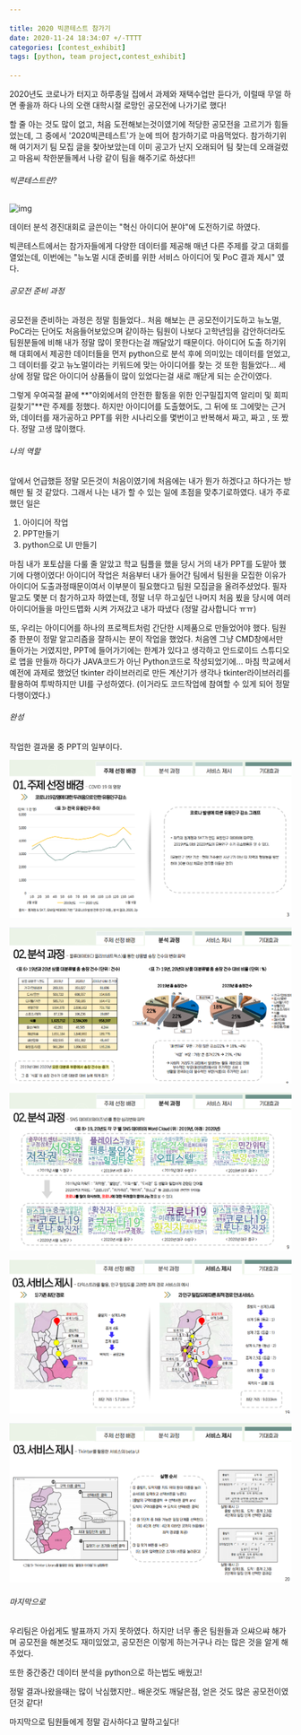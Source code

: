 ```yaml
---

title: 2020 빅콘테스트 참가기
date: 2020-11-24 18:34:07 +/-TTTT
categories: [contest_exhibit]
tags: [python, team project,contest_exhibit] 

---
```



2020년도 코로나가 터지고 하루종일 집에서 과제와 재택수업만 듣다가, 이럴때 무얼 하면 좋을까 하다 나의 오랜 대학시절 로망인 공모전에 나가기로 했다!

할 줄 아는 것도 많이 없고, 처음 도전해보는것이였기에 적당한 공모전을 고르기가 힘들었는데, 그 중에서 '2020빅콘테스트'가 눈에 띄어 참가하기로 마음먹었다. 참가하기위해 여기저기 팀 모집 글을 찾아보았는데 이미 공고가 난지 오래되어 팀 찾는데 오래걸렸고 마음씨 착한분들께서 나랑 같이 팀을 해주기로 하셨다!!



###### 빅콘테스트란?

![img](https://storage1.ilyo.co.kr/contents/article/images/2020/0720/1595238756169287.jpg)

데이터 분석 경진대회로 글쓴이는 "혁신 아이디어 분야"에 도전하기로 하였다.

빅콘테스트에서는 참가자들에게 다양한 데이터를 제공해 매년 다른 주제를 갖고 대회를 열었는데, 이번에는 "뉴노멀 시대 준비를 위한 서비스 아이디어 및 PoC 결과 제시" 였다.



###### 공모전 준비 과정

 공모전을 준비하는 과정은 정말 힘들었다.. 처음 해보는 큰 공모전이기도하고 뉴노멀, PoC라는 단어도 처음들어보았으며 같이하는 팀원이 나보다 고학년임을 감안하더라도 팀원분들에 비해 내가 정말 많이 못한다는걸 깨달았기 때문이다. 아이디어 도출 하기위해 대회에서 제공한 데이터들을 먼저 python으로 분석 후에 의미있는 데이터를 얻었고,  그 데이터를 갖고 뉴노멀이라는 키워드에 맞는 아이디어를 찾는 것 또한 힘들었다... 세상에 정말 많은 아이디어 상품들이 많이 있었다는걸 새로 깨닫게 되는 순간이였다.

 그렇게 우여곡절 끝에 **"야외에서의 안전한 활동을 위한 인구밀집지역 알리미 및 회피 길찾기"**란 주제를 정했다. 하지만 아이디어를 도출했어도, 그 뒤에 또 그에맞는 근거와, 데이터를 재가공하고 PPT를 위한 시나리오를 몇번이고 반복해서 짜고, 짜고 , 또 짰다. 정말 고생 많이했다.

 

###### 나의 역할

앞에서 언급했듣 정말 모든것이 처음이였기에 처음에는 내가 뭔가 하겠다고 하다가는 방해만 될 것 같았다. 그래서 나는 내가 할 수 있는 일에 초점을 맞추기로하였다. 내가 주로 했던 일은

1. 아이디어 작업
2. PPT만들기
3. python으로 UI 만들기

마침 내가 포토샵을 다룰 줄 알았고 학교 팀플을 했을 당시 거의 내가 PPT를 도맡아 했기에 다행이였다! 아이디어 작업은 처음부터 내가 들어간 팀에서 팀원을 모집한 이유가 아이디어 도출과정때문이여서 이부분이 필요했다고 팀원 모집글을 올려주셨었다. 필자말고도 몇분 더 참가하고자 하였는데, 정말 너무 하고싶던 나머지 처음 뵜을 당시에 여러 아이디어들을 마인드맵화 시켜 가져갔고 내가 따냈다 (정말 감사합니다 ㅠㅠ)

또, 우리는 아이디어를 하나의 프로젝트처럼 간단한 시제품으로 만들었어야 했다. 팀원중 한분이 정말 알고리즘을 잘하시는 분이 작업을 했었다.  처음엔 그냥 CMD창에서만 돌아가는 거였지만, PPT에 들어가기에는 한계가 있다고 생각하고 안드로이드 스튜디오로 앱을 만들까 하다가 JAVA코드가 아닌 Python코드로 작성되었기에... 마침 학교에서 예전에 과제로 했었던 tkinter 라이브러리로 만든 계산기가 생각나 tkinter라이브러리를 활용하여 투박하지만 UI를 구성하였다. (이거라도 코드작업에 참여할 수 있게 되어 정말 다행이였다.)



###### 완성

작업한 결과물 중 PPT의 일부이다.

![BIG_1](/assets/poastimg/BIG_1.PNG)

![BIG_2](/assets/poastimg/BIG_2.PNG)

![BIG_23PNG](/assets/poastimg/BIG_23PNG.PNG)

![BIG_24PNG](/assets/poastimg/BIG_24PNG.PNG)

![BIG_25PNG](/assets/poastimg/BIG_25PNG.PNG)



###### 마지막으로

우리팀은 아쉽게도 발표까지 가지 못하였다. 하지만 너무 좋은 팀원들과 으쌰으쌰 해가며 공모전을 해본것도 재미있었고, 공모전은 이렇게 하는거구나 라는 많은 것을 알게 해주었다. 

또한 중간중간 데이터 분석을 python으로 하는법도 배웠고! 

정말 결과나왔을때는 많이 낙심했지만..  배운것도 깨달은점, 얻은 것도 많은 공모전이였던것 같다!

마지막으로 팀원들에게 정말 감사하다고 말하고싶다!







